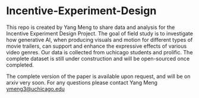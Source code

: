 # Incentive-Experiment-Design
This repo is created by Yang Meng to share data and analysis for the Incentive Experiment Design Project. The goal of field study is to investigate how generative AI, when producing visuals and motion for different types of movie trailers, can support and enhance the expressive effects of various video genres. Our data is collected from uchicago students and prolific. The complete dataset is still under construction and will be open-sourced once completed. 

The complete version of the paper is available upon request, and will be on arxiv very soon. For any questions please contact Yang Meng ymeng3@uchicago.edu
